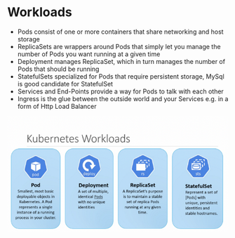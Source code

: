 # Workloads

* Pods consist of one or more containers that share networking and host storage
* ReplicaSets are wrappers around Pods that simply let you manage the number of Pods you want running at a given time
* Deployment manages ReplicaSet, which in turn manages the number of Pods that should be running
* StatefulSets specialized for Pods that require persistent storage, MySql is good candidate for StatefulSet
* Services and End-Points provide a way for Pods to talk with each other
* Ingress is the glue between the outside world and your Services e.g. in a form of Http Load Balancer

[![](../media/k8s-workloads-i.png)](https://medium.com/@vishaldwivedi13/kubernetes-understanding-ecosystem-in-less-than-10-minutes-4142df33b4aa)
